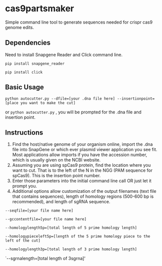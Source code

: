 # cas9partsmaker
Simple command line tool to generate sequences needed for crispr cas9 genome edits. 

## Dependencies 
Need to install Snapgene Reader and Click command line. 

`pip install snapgene_reader` 

`pip install click` 

## Basic Usage
`python autocutter.py --dfile=[your .dna file here] --insertionpoint=[place you want to make the cut]`

or `python autocutter.py` , you will be prompted for the .dna file and insertion point. 

## Instructions 
1. Find the host/native genome of your organism online, import the .dna file into SnapGene or which ever plasmid viewer application you see fit. Most applications allow imports if you have the accession number, which is usually given on the NCBI website. 
2. Assuming you are using spCas9 protein, find the location where you want to cut. That is to the left of the N in the NGG (PAM sequence for spCas9). This is the insertion point number. 
3. Enter those parameters into the initial command line call OR just let it prompt you. 
4. Additional options allow customization of the output filenames (text file that contains sequences), length of homology regions (500-600 bp is recommended), and length of sgRNA sequence. 

`--seqfile=[your file name here]`

`--gccontentfile=[your file name here]`

`--homologylength5p=[total length of 5 prime homology length]`

`--homologypieceleft5p=[length of the 5 prime homology piece to the left of the cut]`

`--homologylength3p=[total length of 3 prime homology length]`

`--sgrnalength=[total length of 3sgrna]'

